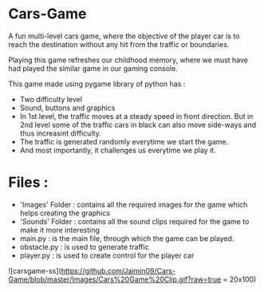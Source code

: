 # Cars-Game
A fun multi-level cars game, where the objective of the player car is to reach the destination without any hit from the traffic or boundaries.

Playing this game refreshes our childhood memory, where we must have had played the similar game in our gaming console.

This game made using pygame library of python has :
- Two difficulty level
- Sound, buttons and graphics
- In 1st level, the traffic moves at a steady speed in front direction. But in 2nd level some of the traffic cars in black can also move side-ways and thus increasint difficulty.
- The traffic is generated randomly everytime we start the game.
- And most importantly, it challenges us everytime we play it.

# Files :
- 'Images' Folder : contains all the required images for the game which helps creating the graphics
- 'Sounds' Folder : contains all the sound clips required for the game to make it more interesting
- main.py : is the main file, through which the game can be played.
- obstacle.py : is used to generate traffic
- player.py : is used to create control for the player car

![carsgame-ss](https://github.com/Jaimin09/Cars-Game/blob/master/Images/Cars%20Game%20Clip.gif?raw=true = 20x100)
